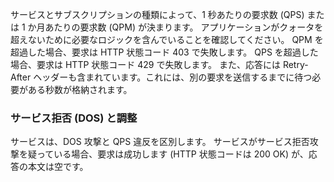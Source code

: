 サービスとサブスクリプションの種類によって、1 秒あたりの要求数 (QPS) または 1 か月あたりの要求数 (QPM) が決まります。 アプリケーションがクォータを超えないために必要なロジックを含んでいることを確認してください。 QPM を超過した場合、要求は HTTP 状態コード 403 で失敗します。 QPS を超過した場合、要求は HTTP 状態コード 429 で失敗します。 また、応答には Retry-After ヘッダーも含まれています。これには、別の要求を送信するまでに待つ必要がある秒数が格納されます。  
  
### <a name="denial-of-service-dos-versus-throttling"></a>サービス拒否 (DOS) と調整

サービスは、DOS 攻撃と QPS 違反を区別します。 サービスがサービス拒否攻撃を疑っている場合、要求は成功します (HTTP 状態コードは 200 OK) が、応答の本文は空です。
